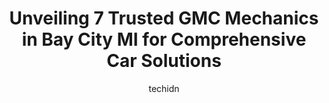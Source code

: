 ---
layout: ampstory
image: https://images.unsplash.com/photo-1640168822478-3e59ab26add1?ixlib=rb-4.0.3&ixid=MnwxMjA3fDB8MHxwaG90by1wYWdlfHx8fGVufDB8fHx8&auto=format&fit=crop&w=640&h=853&q=80
author: techidn
featured: false
description: Discover the 7 best GMC Mechanic in Bay City MI, USA and ensure your vehicle receives the highest quality of care. These trusted professionals are known for their skill, knowledge, and dedic
title: Unveiling 7 Trusted GMC Mechanics in Bay City MI for Comprehensive Car Solutions
cover:
   title: Unveiling 7 Trusted GMC Mechanics in Bay City MI for Comprehensive Car Solutions
   subtitle: Rickpate
   background: https://images.unsplash.com/photo-1640168822478-3e59ab26add1?ixlib=rb-4.0.3&ixid=MnwxMjA3fDB8MHxwaG90by1wYWdlfHx8fGVufDB8fHx8&auto=format&fit=crop&w=640&h=853&q=80

pages: 
 - layout: thirds
   top: <h1>#1 Labadie Buick GMC</h1>
   bottom: "<p>Wendell made it happen in 4 hours. I purchased a 2013 GMC Terrain. They detailed, washed, and put gas in it before I left the lot. The customer service was 10/10. They ev</p>"
   background: https://www.knot35.com/toplist/wp-content/uploads/2023/06/best-gmc-mechanic-1-in-bay-city-mi-1685838668.jpeg
   backgroundblur: true
 - layout: thirds
   top: <h1>#2 RightWay Auto Sales</h1>
   bottom: "<p>3725 Wilder Rd, Bay City, MI 48706, United States</p>"
   background: https://www.knot35.com/toplist/wp-content/uploads/2023/06/best-gmc-mechanic-2-in-bay-city-mi-1685838668.jpeg
   cta:
      link: https://www.knot35.com/toplist/unveiling-7-trusted-gmc-mechanics-in-bay-city-mi-for-comprehensive-car-solutions/
      text: Unveiling 7 Trusted GMC Mechanics in Bay City MI for Comprehensive Car Solutions
 - layout: thirds
   top: <h1>#3 Thelen Auto Group</h1>
   bottom: "<p>4191 N Euclid Ave, Bay City, MI 48706, United States</p>"
   background: https://www.knot35.com/toplist/wp-content/uploads/2023/06/best-gmc-mechanic-3-in-bay-city-mi-1685838669.jpeg
   cta:
      link: https://www.knot35.com/toplist/unveiling-7-trusted-gmc-mechanics-in-bay-city-mi-for-comprehensive-car-solutions/
      text: Unveiling 7 Trusted GMC Mechanics in Bay City MI for Comprehensive Car Solutions
 - layout: thirds
   top: <h1>#4 Georges Auto Repair</h1>
   bottom: "<p>820 N Euclid Ave, Bay City, MI 48706, United States</p>"
   background: https://images.unsplash.com/photo-1489648022186-8f49310909a0?ixlib=rb-4.0.3&ixid=MnwxMjA3fDB8MHxwaG90by1wYWdlfHx8fGVufDB8fHx8&auto=format&fit=crop&w=640&h=853&q=80
   cta:
      link: https://www.knot35.com/toplist/unveiling-7-trusted-gmc-mechanics-in-bay-city-mi-for-comprehensive-car-solutions/
      text: Unveiling 7 Trusted GMC Mechanics in Bay City MI for Comprehensive Car Solutions
 - layout: thirds
   top: <h1>#5 Raymonds Auto Repair</h1>
   bottom: "<p>1300 Columbus Ave, Bay City, MI 48708, United States</p>"
   background: https://images.unsplash.com/photo-1531169509526-f8f1fdaa4a67?ixlib=rb-4.0.3&ixid=MnwxMjA3fDB8MHxwaG90by1wYWdlfHx8fGVufDB8fHx8&auto=format&fit=crop&w=640&h=853&q=80
   cta:
      link: https://www.knot35.com/toplist/unveiling-7-trusted-gmc-mechanics-in-bay-city-mi-for-comprehensive-car-solutions/
      text: Unveiling 7 Trusted GMC Mechanics in Bay City MI for Comprehensive Car Solutions
 - layout: thirds
   top: <h1>#6 Terminue Brake & Muffler</h1>
   bottom: "<p>2040 Kosciuszko Ave, Bay City, MI 48708, United States</p>"
   background: https://images.unsplash.com/photo-1597773150796-e5c14ebecbf5?ixlib=rb-4.0.3&ixid=MnwxMjA3fDB8MHxwaG90by1wYWdlfHx8fGVufDB8fHx8&auto=format&fit=crop&w=640&h=853&q=80
   cta:
      link: https://www.knot35.com/toplist/unveiling-7-trusted-gmc-mechanics-in-bay-city-mi-for-comprehensive-car-solutions/
      text: Unveiling 7 Trusted GMC Mechanics in Bay City MI for Comprehensive Car Solutions
 - layout: thirds
   top: <h1>#7 Tri City Auto & Brake</h1>
   bottom: "<p>308 N Euclid Ave, Bay City, MI 48706, United States</p>"
   background: https://images.unsplash.com/photo-1564951434112-64d74cc2a2d7?ixlib=rb-4.0.3&ixid=MnwxMjA3fDB8MHxwaG90by1wYWdlfHx8fGVufDB8fHx8&auto=format&fit=crop&w=640&h=853&q=80
   cta:
      link: https://www.knot35.com/toplist/unveiling-7-trusted-gmc-mechanics-in-bay-city-mi-for-comprehensive-car-solutions/
      text: Unveiling 7 Trusted GMC Mechanics in Bay City MI for Comprehensive Car Solutions
 - layout: thirds
   middle: Continue reading...
   background: https://images.unsplash.com/photo-1534312527009-56c7016453e6?ixlib=rb-4.0.3&ixid=MnwxMjA3fDB8MHxwaG90by1wYWdlfHx8fGVufDB8fHx8&auto=format&fit=crop&w=640&h=853&q=80
   cta:
      link: https://www.knot35.com/toplist/unveiling-7-trusted-gmc-mechanics-in-bay-city-mi-for-comprehensive-car-solutions/
      text: Unveiling 7 Trusted GMC Mechanics in Bay City MI for Comprehensive Car Solutions
      
---